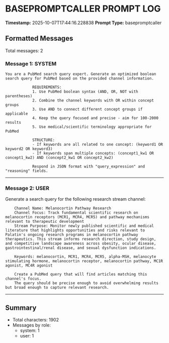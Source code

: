# BASEPROMPTCALLER PROMPT LOG
**Timestamp:** 2025-10-07T17:44:16.228838
**Prompt Type:** basepromptcaller

## Formatted Messages
Total messages: 2

### Message 1: SYSTEM

```
You are a PubMed search query expert. Generate an optimized boolean search query for PubMed based on the provided channel information.

            REQUIREMENTS:
            1. Use PubMed boolean syntax (AND, OR, NOT with parentheses)
            2. Combine the channel keywords with OR within concept groups
            3. Use AND to connect different concept groups if applicable
            4. Keep the query focused and precise - aim for 100-2000 results
            5. Use medical/scientific terminology appropriate for PubMed

            STRUCTURE:
            - If keywords are all related to one concept: (keyword1 OR keyword2 OR keyword3)
            - If keywords span multiple concepts: (concept1_kw1 OR concept1_kw2) AND (concept2_kw1 OR concept2_kw2)

            Respond in JSON format with "query_expression" and "reasoning" fields.
```

---

### Message 2: USER

Generate a search query for the following research stream channel:

        Channel Name: Melanocortin Pathway Research
        Channel Focus: Track fundamental scientific research on melanocortin receptors (MCR1, MCR4, MCR5) and pathway mechanisms relevant to therapeutic development
        Stream Purpose: Monitor newly published scientific and medical literature that highlights opportunities and risks relevant to Palatin's ongoing research programs in melanocortin pathway therapeutics. This stream informs research direction, study design, and competitive landscape awareness across obesity, ocular disease, gastrointestinal/renal disease, and sexual dysfunction indications.

        Keywords: melanocortin, MCR1, MCR4, MCR5, alpha-MSH, melanocyte stimulating hormone, melanocortin receptor, melanocortin pathway, MC1R agonist, MC4R agonist

        Create a PubMed query that will find articles matching this channel's focus.
        The query should be precise enough to avoid overwhelming results but broad enough to capture relevant research.

---

## Summary
- Total characters: 1902
- Messages by role:
  - system: 1
  - user: 1